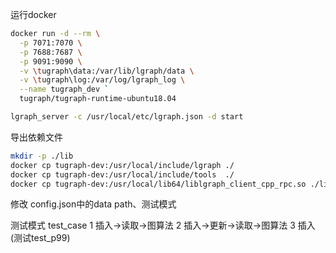

运行docker

```sh
docker run -d --rm \
  -p 7071:7070 \
  -p 7688:7687 \
  -p 9091:9090 \
  -v \tugraph\data:/var/lib/lgraph/data \
  -v \tugraph\log:/var/log/lgraph_log \
  --name tugraph_dev `
  tugraph/tugraph-runtime-ubuntu18.04
```

```sh
lgraph_server -c /usr/local/etc/lgraph.json -d start 
```

导出依赖文件

```sh
mkdir -p ./lib
docker cp tugraph-dev:/usr/local/include/lgraph ./
docker cp tugraph-dev:/usr/local/include/tools  ./
docker cp tugraph-dev:/usr/local/lib64/liblgraph_client_cpp_rpc.so ./lib/
```


修改 config.json中的data path、测试模式

测试模式 test_case
1 插入->读取->图算法
2 插入->更新->读取->图算法
3 插入(测试test_p99)